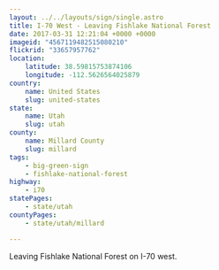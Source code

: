 ```yaml
---
layout: ../../layouts/sign/single.astro
title: I-70 West - Leaving Fishlake National Forest
date: 2017-03-31 12:21:04 +0000 +0000
imageid: "4567119482515080210"
flickrid: "33657957762"
location:
    latitude: 38.59815753874106
    longitude: -112.5626564025879
country:
    name: United States
    slug: united-states
state:
    name: Utah
    slug: utah
county:
    name: Millard County
    slug: millard
tags:
    - big-green-sign
    - fishlake-national-forest
highway:
    - i70
statePages:
    - state/utah
countyPages:
    - state/utah/millard

---
```

Leaving Fishlake National Forest on I-70 west.